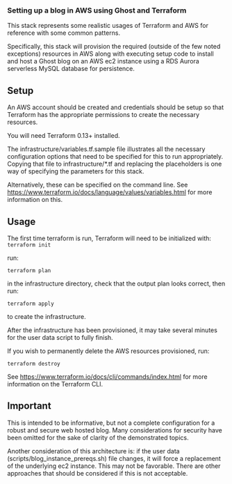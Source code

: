 ### Setting up a blog in AWS using Ghost and Terraform

This stack represents some realistic usages of Terraform and AWS for reference with some common patterns.

Specifically, this stack will provision the required (outside of the few noted exceptions) resources in AWS along with executing setup code to install and host a Ghost blog on an AWS ec2 instance using a RDS Aurora serverless MySQL database for persistence.

## Setup

An AWS account should be created and credentials should be setup so that Terraform has the appropriate permissions to create the necessary resources.

You will need Terraform 0.13+ installed.

The infrastructure/variables.tf.sample file illustrates all the necessary configuration options that need to be specified for this to run appropriately. Copying that file to infrastructure/*.tf and replacing the placeholders is one way of specifying the parameters for this stack.

Alternatively, these can be specified on the command line.  See https://www.terraform.io/docs/language/values/variables.html for more information on this.

## Usage

The first time terraform is run, Terraform will need to be initialized with:
`terraform init`

run:

`terraform plan`

 in the infrastructure directory, check that the output plan looks correct, then run:

`terraform apply`

to create the infrastructure.

After the infrastructure has been provisioned, it may take several minutes for the user data script to fully finish.

If you wish to permanently delete the AWS resources provisioned, run:

`terraform destroy`

See https://www.terraform.io/docs/cli/commands/index.html for more information on the Terraform CLI.

## Important
This is intended to be informative, but not a complete configuration for a robust and secure web hosted blog.  Many considerations for security have been omitted for the sake of clarity of the demonstrated topics.

Another consideration of this architecture is: if the user data (scripts/blog_instance_prereqs.sh) file changes, it will force a replacement of the underlying ec2 instance.  This may not be favorable.  There are other approaches that should be considered if this is not acceptable.
